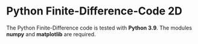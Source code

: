 # Python Finite-Difference-Code 2D

The Python Finite-Difference code is tested with **Python 3.9**. The modules **numpy** and **matplotlib** are required.
